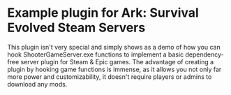 Example plugin for Ark: Survival Evolved Steam Servers
====================
This plugin isn't very special and simply shows as a demo of how you can hook ShooterGameServer.exe functions
to implement a basic dependency-free server plugin for Steam & Epic games. The advantage of creating a plugin by
hooking game functions is immense, as it allows you not only far more power and customizability, it doesn't
require players or admins to download any mods. 
